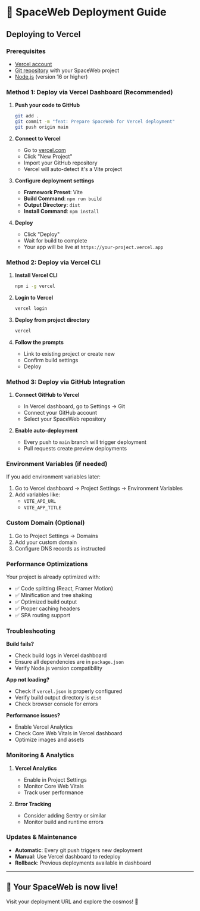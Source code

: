 # 🚀 SpaceWeb Deployment Guide

## Deploying to Vercel

### Prerequisites
- [Vercel account](https://vercel.com/signup)
- [Git repository](https://github.com) with your SpaceWeb project
- [Node.js](https://nodejs.org/) (version 16 or higher)

### Method 1: Deploy via Vercel Dashboard (Recommended)

1. **Push your code to GitHub**
   ```bash
   git add .
   git commit -m "feat: Prepare SpaceWeb for Vercel deployment"
   git push origin main
   ```

2. **Connect to Vercel**
   - Go to [vercel.com](https://vercel.com)
   - Click "New Project"
   - Import your GitHub repository
   - Vercel will auto-detect it's a Vite project

3. **Configure deployment settings**
   - **Framework Preset**: Vite
   - **Build Command**: `npm run build`
   - **Output Directory**: `dist`
   - **Install Command**: `npm install`

4. **Deploy**
   - Click "Deploy"
   - Wait for build to complete
   - Your app will be live at `https://your-project.vercel.app`

### Method 2: Deploy via Vercel CLI

1. **Install Vercel CLI**
   ```bash
   npm i -g vercel
   ```

2. **Login to Vercel**
   ```bash
   vercel login
   ```

3. **Deploy from project directory**
   ```bash
   vercel
   ```

4. **Follow the prompts**
   - Link to existing project or create new
   - Confirm build settings
   - Deploy

### Method 3: Deploy via GitHub Integration

1. **Connect GitHub to Vercel**
   - In Vercel dashboard, go to Settings → Git
   - Connect your GitHub account
   - Select your SpaceWeb repository

2. **Enable auto-deployment**
   - Every push to `main` branch will trigger deployment
   - Pull requests create preview deployments

### Environment Variables (if needed)

If you add environment variables later:
1. Go to Vercel dashboard → Project Settings → Environment Variables
2. Add variables like:
   - `VITE_API_URL`
   - `VITE_APP_TITLE`

### Custom Domain (Optional)

1. Go to Project Settings → Domains
2. Add your custom domain
3. Configure DNS records as instructed

### Performance Optimizations

Your project is already optimized with:
- ✅ Code splitting (React, Framer Motion)
- ✅ Minification and tree shaking
- ✅ Optimized build output
- ✅ Proper caching headers
- ✅ SPA routing support

### Troubleshooting

**Build fails?**
- Check build logs in Vercel dashboard
- Ensure all dependencies are in `package.json`
- Verify Node.js version compatibility

**App not loading?**
- Check if `vercel.json` is properly configured
- Verify build output directory is `dist`
- Check browser console for errors

**Performance issues?**
- Enable Vercel Analytics
- Check Core Web Vitals in Vercel dashboard
- Optimize images and assets

### Monitoring & Analytics

1. **Vercel Analytics**
   - Enable in Project Settings
   - Monitor Core Web Vitals
   - Track user performance

2. **Error Tracking**
   - Consider adding Sentry or similar
   - Monitor build and runtime errors

### Updates & Maintenance

- **Automatic**: Every git push triggers new deployment
- **Manual**: Use Vercel dashboard to redeploy
- **Rollback**: Previous deployments available in dashboard

---

## 🎉 Your SpaceWeb is now live!

Visit your deployment URL and explore the cosmos! 🌌
